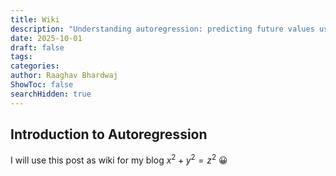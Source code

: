 ```yaml
---
title: Wiki
description: "Understanding autoregression: predicting future values using past data in time series analysis."
date: 2025-10-01
draft: false
tags:
categories:
author: Raaghav Bhardwaj
ShowToc: false
searchHidden: true
---
```

## Introduction to Autoregression

I will use this post as wiki for my blog
$x^2 + y^2 = z^2$
😀